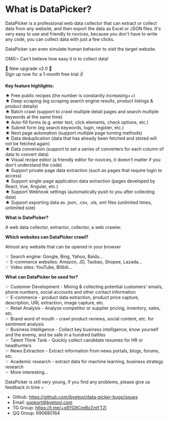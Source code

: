 # What is DataPicker?

DataPicker is a professional web data collector that can extract or collect data from any website, and then export the data as Excel or JSON files.
It's very easy to use and friendly to novices, because you don't have to write any code, you can collect data with just a few clicks.

DataPicker can even simulate human behavior to visit the target website.

OMG~ Can't believe how easy it is to collect data!

🎉 New upgrade v2.0 🎉  
Sign up now for a 1-month free trial ✌️

**Key feature highlights:**

★ Free public recipes (the number is constantly increasing++)  
★ Deep scraping (eg scraping search engine results, product listings & product details)  
★ Batch crawl (support to crawl multiple detail pages and search multiple keywords at the same time)  
★ Auto-fill forms (e.g. enter text, click elements, check options, etc.)  
★ Submit form (eg search keywords, login, register, etc.)  
★ Next page automation (support multiple page turning methods)  
★ Data deduplication (data that has already been fetched and stored will not be fetched again)  
★ Data conversion (support to set a series of converters for each column of data to convert data)  
★ Visual recipe editor (a friendly editor for novices, it doesn't matter if you don't understand the code)  
★ Support private page data extraction (such as pages that require login to access)  
★ Support single-page application data extraction (pages developed by React, Vue, Angular, etc.)  
★ Support Webhook settings (automatically push to you after collecting data)  
★ Support exporting data as .json, .csv, .xls, xml files (unlimited times, unlimited size)

**What is DatePicker?**

A web data collector, extractor, collector, a web crawler.

**Which websites can DataPicker crawl?**

Almost any website that can be opened in your browser

☞ Search engine: Google, Bing, Yahoo, Baidu...  
☞ E-commerce websites: Amazon, JD, Taobao, Shopee, Lazada...  
☞ Video sites: YouTube, Bilibili...

**What can DataPicker be used for?**

☞ Customer Development - Mining & collecting potential customers' emails, phone numbers, social accounts and other contact information  
☞ E-commerce - product data extraction, product price capture, description, URL extraction, image capture, etc.  
☞ Retail Analysis - Analyze competitor or supplier pricing, inventory, sales, etc.  
☞ Brand word of mouth - crawl product reviews, social content, etc. for sentiment analysis  
☞ Business Intelligence - Collect key business intelligence, know yourself and the enemy, and be safe in a hundred battles  
☞ Talent Think Tank - Quickly collect candidate resumes for HR or headhunters  
☞ News Extraction - Extract information from news portals, blogs, forums, etc.  
☞ Academic research - extract data for machine learning, business strategy research  
☞ More interesting...

DataPicker is still very young, if you find any problems, please give us feedback in time ~

- Github: https://github.com/ibyetool/data-picker-bugs/issues
- Email: support@byetool.com
- TG Group: https://t.me/+x8YG9CreBzZmYTZl
- QQ Group: 690680164
